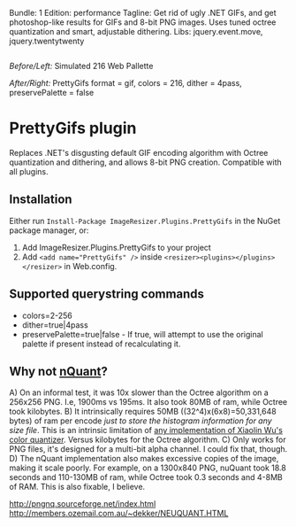 Bundle: 1
Edition: performance
Tagline: Get rid of ugly .NET GIFs, and get photoshop-like results for GIFs and 8-bit PNG images. Uses tuned octree quantization and smart, adjustable dithering.
Libs: jquery.event.move, jquery.twentytwenty


<style type="text/css" media="screen">
.twentytwenty-handle:before, .twentytwenty-handle:after {content: " "; display: block; width: 3px; background: white; height: 9999px; position: absolute; left: 50%; margin-left: -1.5px; z-index: 30; -webkit-box-shadow: 0px 0px 12px rgba(51, 51, 51, 0.5); -moz-box-shadow: 0px 0px 12px rgba(51, 51, 51, 0.5); box-shadow: 0px 0px 12px rgba(51, 51, 51, 0.5); } .twentytwenty-before-label, .twentytwenty-after-label, .twentytwenty-overlay {position: absolute; top: 0; width: 100%; height: 100%; } .twentytwenty-before-label, .twentytwenty-after-label, .twentytwenty-overlay {-webkit-transition-duration: 0.5s; -moz-transition-duration: 0.5s; transition-duration: 0.5s; } .twentytwenty-before-label, .twentytwenty-after-label {-webkit-transition-property: opacity; -moz-transition-property: opacity; transition-property: opacity; } .twentytwenty-before-label:before, .twentytwenty-after-label:before {color: white; font-size: 13px; letter-spacing: 0.1em; } .twentytwenty-before-label:before, .twentytwenty-after-label:before {background: rgba(255, 255, 255, 0.2); position: absolute; top: 50%; margin-top: -19px; line-height: 38px; padding: 0 20px; -webkit-border-radius: 2px; -moz-border-radius: 2px; border-radius: 2px; } .twentytwenty-left-arrow, .twentytwenty-right-arrow {width: 0; height: 0; border: 6px inset transparent; position: absolute; top: 50%; margin-top: -6px; } .twentytwenty-container {-webkit-box-sizing: content-box; -moz-box-sizing: content-box; box-sizing: content-box; overflow: hidden; position: relative; -webkit-user-select: none; -moz-user-select: none; } .twentytwenty-container img {position: absolute; top: 0; display: block; } .twentytwenty-container.active .twentytwenty-overlay, .twentytwenty-container.active :hover.twentytwenty-overlay {background: rgba(0, 0, 0, 0); } .twentytwenty-container.active .twentytwenty-overlay .twentytwenty-before-label, .twentytwenty-container.active .twentytwenty-overlay .twentytwenty-after-label, .twentytwenty-container.active :hover.twentytwenty-overlay .twentytwenty-before-label, .twentytwenty-container.active :hover.twentytwenty-overlay .twentytwenty-after-label {opacity: 0; } .twentytwenty-container * {-webkit-box-sizing: content-box; -moz-box-sizing: content-box; box-sizing: content-box; } .twentytwenty-before-label {opacity: 0; } .twentytwenty-before-label:before {content: "Before"; left: 10px; } .twentytwenty-after-label {opacity: 0; } .twentytwenty-after-label:before {content: "After"; right: 10px; } .twentytwenty-overlay {-webkit-transition-property: background; -moz-transition-property: background; transition-property: background; background: rgba(0, 0, 0, 0); z-index: 25; } .twentytwenty-overlay:hover {background: rgba(0, 0, 0, 0.5); } .twentytwenty-overlay:hover .twentytwenty-after-label {opacity: 1; } .twentytwenty-overlay:hover .twentytwenty-before-label {opacity: 1; } .twentytwenty-before {z-index: 20; } .twentytwenty-after {z-index: 10; } .twentytwenty-handle {height: 38px; width: 38px; position: absolute; left: 50%; top: 50%; margin-left: -22px; margin-top: -22px; border: 3px solid white; -webkit-border-radius: 1000px; -moz-border-radius: 1000px; border-radius: 1000px; -webkit-box-shadow: 0px 0px 12px rgba(51, 51, 51, 0.5); -moz-box-shadow: 0px 0px 12px rgba(51, 51, 51, 0.5); box-shadow: 0px 0px 12px rgba(51, 51, 51, 0.5); z-index: 40; } .twentytwenty-handle:before {bottom: 50%; margin-bottom: 22px; -webkit-box-shadow: 0 3px 0 white, 0px 0px 12px rgba(51, 51, 51, 0.5); -moz-box-shadow: 0 3px 0 white, 0px 0px 12px rgba(51, 51, 51, 0.5); box-shadow: 0 3px 0 white, 0px 0px 12px rgba(51, 51, 51, 0.5); } .twentytwenty-handle:after {top: 50%; margin-top: 22px; -webkit-box-shadow: 0 -3px 0 white, 0px 0px 12px rgba(51, 51, 51, 0.5); -moz-box-shadow: 0 -3px 0 white, 0px 0px 12px rgba(51, 51, 51, 0.5); box-shadow: 0 -3px 0 white, 0px 0px 12px rgba(51, 51, 51, 0.5); } .twentytwenty-left-arrow {border-right: 6px solid white; left: 50%; margin-left: -17px; } .twentytwenty-right-arrow {border-left: 6px solid white; right: 50%; margin-right: -17px; }
</style>

<div class="twentytwenty-container">
  <img src="http://z.zr.io/rw/pluginexamples/sunflower-websafe-ps.gif" />
  <img src="http://z.zr.io/rw/pluginexamples/sunflower.jpg?format=gif&colors=216&dither=4pass&preservePalette=false" />
</div>

*Before/Left:* Simulated 216 Web Pallette

*After/Right:* PrettyGifs format = gif, colors = 216, dither = 4pass, preservePalette = false

# PrettyGifs plugin

Replaces .NET's disgusting default GIF encoding algorithm with Octree quantization and dithering, and allows 8-bit PNG creation. Compatible with all plugins.

## Installation

Either run `Install-Package ImageResizer.Plugins.PrettyGifs` in the NuGet package manager, or:

1. Add ImageResizer.Plugins.PrettyGifs to your project
2. Add `<add name="PrettyGifs" />` inside `<resizer><plugins></plugins></resizer>` in Web.config.

## Supported querystring commands

* colors=2-256
* dither=true|4pass
* preservePalette=true|false - If true, will attempt to use the original palette if present instead of recalculating it. 


## Why not [nQuant](http://nquant.codeplex.com/)? 


A) On an informal test, it was 10x slower than the Octree algorithm on a 256x256 PNG. I.e, 1900ms vs 195ms. It also took 80MB of ram, while Octree took kilobytes.
B) It intrinsically requires 50MB ((32^4)x(6x8)=50,331,648 bytes) of ram per encode *just to store the histogram information for any size file*. This is an intrinsic limitation of [any implementation of Xiaolin Wu's color quantizer](http://www.ece.mcmaster.ca/~xwu/cq.c). Versus kilobytes for the Octree algorithm.
C) Only works for PNG files, it's designed for a multi-bit alpha channel. I could fix that, though.
D) The nQuant implementation also makes excessive copies of the image, making it scale poorly. For example, on a 1300x840 PNG, nuQuant took 18.8 seconds and 110-130MB of ram, while Octree took 0.3 seconds and 4-8MB of RAM. This is also fixable, I believe. 



http://pngnq.sourceforge.net/index.html 
http://members.ozemail.com.au/~dekker/NEUQUANT.HTML


<script>
$(window).load(function(){
	$(".twentytwenty-container").twentytwenty({default_offset_pct: 0.3});  
});
</script>

